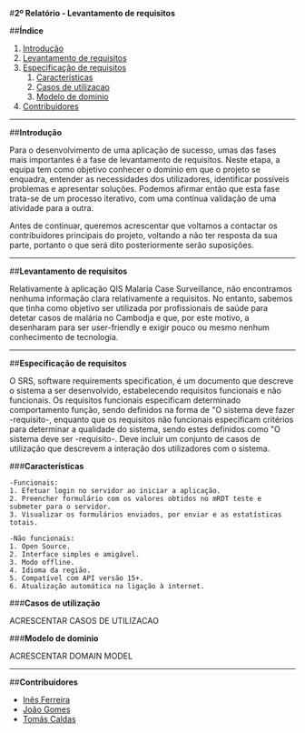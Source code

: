 #**2º Relatório - Levantamento de requisitos**

##**Índice**

1. [Introdução](#intro)
2. [Levantamento de requisitos](#elicitation)
4. [Especificação de requisitos](#specification)
    1. [Características](#features)
    2. [Casos de utilizacao](#usecases)
    3. [Modelo de dominio](#domainmodel)
4. [Contribuidores](#contributors)


***
##**Introdução** <a name ="intro"></a>

Para o desenvolvimento de uma aplicação de sucesso, umas das fases mais importantes é a fase de levantamento de requisitos. Neste etapa, a equipa tem como objetivo conhecer o domínio em que o projeto se enquadra, entender as necessidades dos utilizadores, identificar possíveis problemas e apresentar soluções. Podemos afirmar então que esta fase trata-se de um processo iterativo, com uma contínua validação de uma atividade para a outra. 

Antes de continuar, queremos acrescentar que voltamos a contactar os contribuidores principais do projeto, voltando a não ter resposta da sua parte, portanto o que será dito posteriormente serão suposições.


****
##**Levantamento de requisitos** <a name ="elicitation"></a>

Relativamente à aplicação QIS Malaria Case Surveillance, não encontramos nenhuma informação clara relativamente a requisitos. No entanto, sabemos que tinha como objetivo ser utilizada por profissionais de saúde para detetar casos de malária no Cambodja e que, por este motivo, a desenharam para ser user-friendly e exigir pouco ou mesmo nenhum conhecimento de tecnologia.


****
##**Especificação de requisitos** <a name ="specification"></a>

O SRS, software requirements specification, é um documento que descreve o sistema a ser desenvolvido, estabelecendo requisitos funcionais e não funcionais. Os requisitos funcionais especificam determinado comportamento função, sendo definidos na forma de "O sistema deve fazer -requisito-, enquanto que os requisitos não funcionais especificam critérios para determinar a qualidade do sistema, sendo estes definidos como "O sistema deve ser -requisito-. Deve incluir um conjunto de casos de utilização que descrevem a interação dos utilizadores com o sistema.



###**Características** <a name="features"></a>

    -Funcionais:
    1. Efetuar login no servidor ao iniciar a aplicação.
    2. Preencher formulário com os valores obtidos no mRDT teste e submeter para o servidor.
    3. Visualizar os formulários enviados, por enviar e as estatísticas totais.
    
    -Não funcionais:
    1. Open Source.
    2. Interface simples e amigável.
    3. Modo offline.
    4. Idioma da região.
    5. Compatível com API versão 15+.
    6. Atualização automática na ligação à internet.



###**Casos de utilização** <a name="usecases"></a>

ACRESCENTAR CASOS DE UTILIZACAO



###**Modelo de dominio** <a name="domainmodel"></a>

ACRESCENTAR DOMAIN MODEL


****
##**Contribuidores**<a name="contributors"></a>

* [Inês Ferreira](https://github.com/inesferreira7)
* [João Gomes](https://github.com/joaogomes04)
* [Tomás Caldas](https://github.com/tomasvcaldas)
